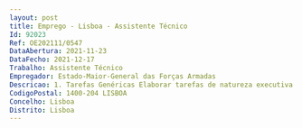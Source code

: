 ```yaml
--- 
layout: post
title: Emprego - Lisboa - Assistente Técnico
Id: 92023
Ref: OE202111/0547
DataAbertura: 2021-11-23
DataFecho: 2021-12-17
Trabalho: Assistente Técnico
Empregador: Estado-Maior-General das Forças Armadas
Descricao: 1. Tarefas Genéricas Elaborar tarefas de natureza executiva e administrativa, de aplicação de métodos e processos, com base em diretivas bem definidas e instruções gerais, de grau médio de complexidade, nas áreas de atuação e instrumentais e nos vários domínios de atuação do Departamento e ou Secção a. Receber documentos classificar, compilar dados e preparar respostas b. Executar as tarefas necessárias à administração de pessoal c. Elaborar declarações, listas de pessoal, requerimentos ou documentos seguindo formatos e regras estabelecidas d. Colaborar no apoio a prestar na realização dos vários eventos e cerimónias que decorrem no Instituto e. Operar equipamentos de reprodução, digitalização de acordo com as normas estabelecidas f. Processar correspondência e documentação produzidas pelo serviço g. Redigir e registar documentos, cartas ofícios, notas informativas e outros textos de rotina administrativa h. Realizar outras tarefas que lhe sejam atribuídas pelo serviço.2. Tarefas Especificas Nada a referir
CodigoPostal: 1400-204 LISBOA
Concelho: Lisboa
Distrito: Lisboa
--- 
```

